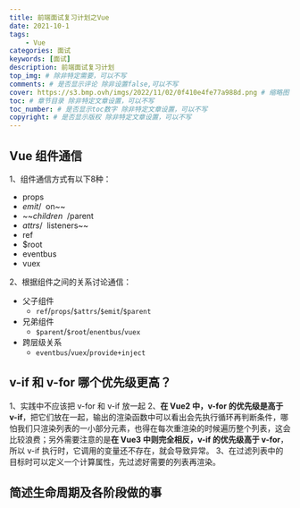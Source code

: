 ```yaml
---
title: 前端面试复习计划之Vue
date: 2021-10-1
tags: 
    - Vue
categories: 面试
keywords: [面试]
description: 前端面试复习计划
top_img: # 除非特定需要，可以不写
comments: # 是否显示评论 除非设置false,可以不写
cover: https://s3.bmp.ovh/imgs/2022/11/02/0f410e4fe77a988d.png # 缩略图
toc: # 章节目录 除非特定文章设置，可以不写
toc_number: # 是否显示toc数字 除非特定文章设置，可以不写
copyright: # 是否显示版权 除非特定文章设置，可以不写
---
```



## Vue 组件通信

1、组件通信方式有以下8种：

- props
- $emit/~~$on~~
- ~~$children~~/$parent
- $attrs/~~$listeners~~
- ref
- $root
- eventbus
- vuex

2、根据组件之间的关系讨论通信：

- 父子组件
  - `ref`/`props`/`$attrs`/`$emit`/`$parent`
- 兄弟组件
  - `$parent`/`$root`/`enentbus`/`vuex`
- 跨层级关系
  - `eventbus`/`vuex`/`provide+inject`



## v-if 和 v-for 哪个优先级更高？

1、实践中不应该把 v-for 和 v-if 放一起
2、**在 Vue2 中，v-for 的优先级是高于 v-if**，把它们放在一起，输出的渲染函数中可以看出会先执行循环再判断条件，哪怕我们只渲染列表的一小部分元素，也得在每次重渲染的时候遍历整个列表，这会比较浪费；另外需要注意的是**在 Vue3 中则完全相反，v-if 的优先级高于 v-for**，所以 v-if 执行时，它调用的变量还不存在，就会导致异常。
3、在过滤列表中的目标时可以定义一个计算属性，先过滤好需要的列表再渲染。



## 简述生命周期及各阶段做的事
